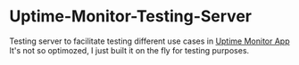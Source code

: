# Uptime-Monitor-Testing-Server

Testing server to facilitate testing different use cases in [Uptime Monitor App](https://github.com/mohmoussad/Uptime-Monitor)
It's not so optimozed, I just built it on the fly for testing purposes.
